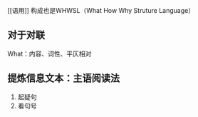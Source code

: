 [[语用]]
构成也是WHWSL（What How Why Struture Language）  
## 对于对联
What：内容、词性、平仄相对

## 提炼信息文本：主语阅读法
1. 起疑句
2. 看句号


